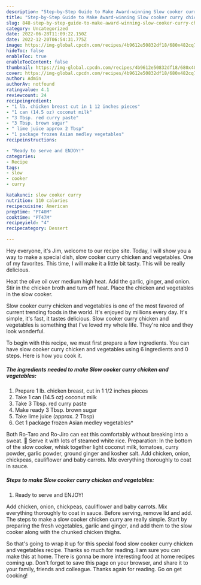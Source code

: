 ```yaml
---
description: "Step-by-Step Guide to Make Award-winning Slow cooker curry chicken and vegetables"
title: "Step-by-Step Guide to Make Award-winning Slow cooker curry chicken and vegetables"
slug: 848-step-by-step-guide-to-make-award-winning-slow-cooker-curry-chicken-and-vegetables
category: Uncategorized
date: 2022-06-28T11:09:22.150Z
date: 2022-12-20T06:54:31.775Z
image: https://img-global.cpcdn.com/recipes/4b9612e50832df18/680x482cq70/slow-cooker-curry-chicken-and-vegetables-recipe-main-photo.jpg
hideToc: false
enableToc: true
enableTocContent: false
thumbnail: https://img-global.cpcdn.com/recipes/4b9612e50832df18/680x482cq70/slow-cooker-curry-chicken-and-vegetables-recipe-main-photo.jpg
cover: https://img-global.cpcdn.com/recipes/4b9612e50832df18/680x482cq70/slow-cooker-curry-chicken-and-vegetables-recipe-main-photo.jpg
author: Admin
authorAv: notfound
ratingvalue: 4.1
reviewcount: 24
recipeingredient:
- "1 lb. chicken breast cut in 1 12 inches pieces"
- "1 can (14.5 oz) coconut milk"
- "3 Tbsp. red curry paste"
- "3 Tbsp. brown sugar"
- " lime juice approx 2 Tbsp"
- "1 package frozen Asian medley vegetables"
recipeinstructions:

- "Ready to serve and ENJOY!"
categories:
- Recipe
tags:
- slow
- cooker
- curry

katakunci: slow cooker curry 
nutrition: 110 calories
recipecuisine: American
preptime: "PT40M"
cooktime: "PT47M"
recipeyield: "4"
recipecategory: Dessert

---
```



Hey everyone, it's Jim, welcome to our recipe site. Today, I will show you a way to make a special dish, slow cooker curry chicken and vegetables. One of my favorites. This time, I will make it a little bit tasty. This will be really delicious.

Heat the olive oil over medium high heat. Add the garlic, ginger, and onion. Stir in the chicken broth and turn off heat. Place the chicken and vegetables in the slow cooker.

Slow cooker curry chicken and vegetables is one of the most favored of current trending foods in the world. It's enjoyed by millions every day. It's simple, it's fast, it tastes delicious. Slow cooker curry chicken and vegetables is something that I've loved my whole life. They're nice and they look wonderful.


To begin with this recipe, we must first prepare a few ingredients. You can have slow cooker curry chicken and vegetables using 6 ingredients and 0 steps. Here is how you cook it.

<!--inarticleads1-->

##### The ingredients needed to make Slow cooker curry chicken and vegetables:

1. Prepare 1 lb. chicken breast, cut in 1 1/2 inches pieces
1. Take 1 can (14.5 oz) coconut milk
1. Take 3 Tbsp. red curry paste
1. Make ready 3 Tbsp. brown sugar
1. Take  lime juice (approx. 2 Tbsp)
1. Get 1 package frozen Asian medley vegetables*


Both Ro-Taro and Ro-Jiro can eat this comfortably without breaking into a sweat. 🙂 Serve it with lots of steamed white rice. Preparation: In the bottom of the slow cooker, whisk together light coconut milk, tomatoes, curry powder, garlic powder, ground ginger and kosher salt. Add chicken, onion, chickpeas, cauliflower and baby carrots. Mix everything thoroughly to coat in sauce. 

<!--inarticleads2-->

##### Steps to make Slow cooker curry chicken and vegetables:


1. Ready to serve and ENJOY!

Add chicken, onion, chickpeas, cauliflower and baby carrots. Mix everything thoroughly to coat in sauce. Before serving, remove lid and add. The steps to make a slow cooker chicken curry are really simple. Start by preparing the fresh vegetables, garlic and ginger, and add them to the slow cooker along with the chunked chicken thighs. 

So that's going to wrap it up for this special food slow cooker curry chicken and vegetables recipe. Thanks so much for reading. I am sure you can make this at home. There is gonna be more interesting food at home recipes coming up. Don't forget to save this page on your browser, and share it to your family, friends and colleague. Thanks again for reading. Go on get cooking!
